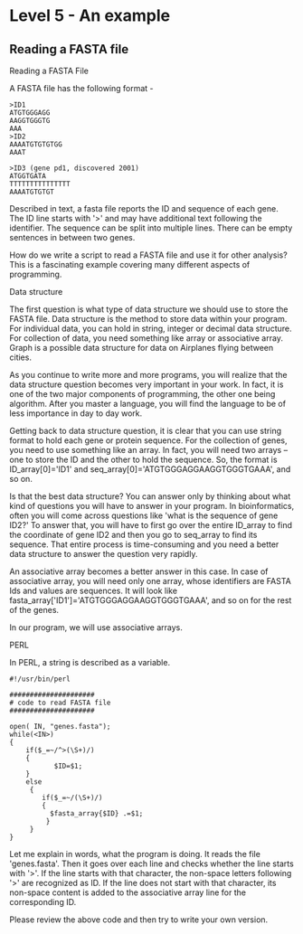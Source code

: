 # Level 5 - An example

## Reading a FASTA file

Reading a FASTA File


A FASTA file has the following format -
~~~~~~~~
>ID1
ATGTGGGAGG
AAGGTGGGTG
AAA
>ID2
AAAATGTGTGTGG
AAAT

>ID3 (gene pd1, discovered 2001)
ATGGTGATA
TTTTTTTTTTTTTTT
AAAATGTGTGT
~~~~~~~~


Described in text, a fasta file reports the ID and sequence of each gene. The ID line starts with '>' and may have additional text following the identifier. The sequence can be split into multiple lines. There can be empty sentences in between two genes.

How do we write a script to read a FASTA file and use it for other analysis? This is a fascinating example covering many different aspects of programming.


Data structure

The first question is what type of data structure we should use to store the FASTA file. Data structure is the method to store data within your program. For individual data, you can hold in string, integer or decimal data structure. For collection of data, you need something like array or associative array. Graph is a possible data structure for data on Airplanes flying between cities.

As you continue to write more and more programs, you will realize that the data structure question becomes very important in your work. In fact, it is one of the two major components of programming, the other one being algorithm. After you master a language, you will find the language to be of less importance in day to day work.

Getting back to data structure question, it is clear that you can use string format to hold each gene or protein sequence. For the collection of genes, you need to use something like an array. In fact, you will need two arrays – one to store the ID and the other to hold the sequence. So, the format  is  ID_array[0]='ID1' and seq_array[0]='ATGTGGGAGGAAGGTGGGTGAAA', and so on.

Is that the best data structure? You can answer only by thinking about what kind of questions you will have to answer in your program. In bioinformatics, often you will come across questions like 'what is the sequence of gene ID2?' To answer that, you will have to first go over the entire ID_array to find the coordinate of gene ID2 and then you go to seq_array to find its sequence. That entire process is time-consuming and you need a better data structure to answer the question very rapidly. 

An associative array becomes a better answer in this case. In case of associative array, you will need only one array, whose identifiers are FASTA Ids and values are sequences. It will look like  fasta_array['ID1']='ATGTGGGAGGAAGGTGGGTGAAA', and so on for the rest of the genes.

In our program, we will use associative arrays.


PERL


In PERL, a string is described as a variable.
~~~~~~~~
#!/usr/bin/perl

#####################
# code to read FASTA file
#####################

open( IN, "genes.fasta");
while(<IN>)
{
    if($_=~/^>(\S+)/)
    {
           $ID=$1;
    }
    else
     {
        if($_=~/(\S+)/)
        {
          $fasta_array{$ID} .=$1;
         }
     }
}
~~~~~~~~

Let me explain in words, what the program is doing. It reads the file 'genes.fasta'. Then it goes over each line and checks whether the line starts with '>'. If the line starts with that character, the non-space letters following '>' are recognized as ID. If the line does not start with that character, its non-space content is added to the associative array line for the corresponding ID.

Please review the above code and then try to write your own version.


